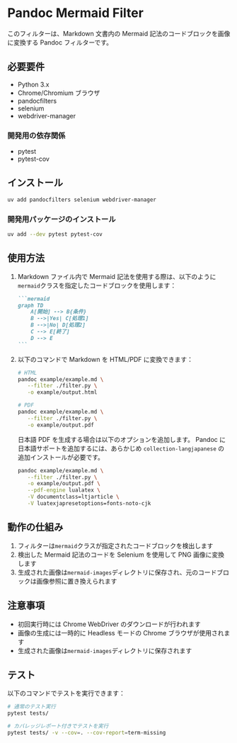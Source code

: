 # Pandoc Mermaid Filter

このフィルターは、Markdown 文書内の Mermaid 記法のコードブロックを画像に変換する Pandoc フィルターです。

## 必要要件

- Python 3.x
- Chrome/Chromium ブラウザ
- pandocfilters
- selenium
- webdriver-manager

### 開発用の依存関係

- pytest
- pytest-cov

## インストール

```bash
uv add pandocfilters selenium webdriver-manager
```

### 開発用パッケージのインストール

```bash
uv add --dev pytest pytest-cov
```

## 使用方法

1. Markdown ファイル内で Mermaid 記法を使用する際は、以下のように`mermaid`クラスを指定したコードブロックを使用します：

   ````markdown
   ```mermaid
   graph TD
       A[開始] --> B{条件}
       B -->|Yes| C[処理1]
       B -->|No| D[処理2]
       C --> E[終了]
       D --> E
   ```
   ````

2. 以下のコマンドで Markdown を HTML/PDF に変換できます：

   ```bash
   # HTML
   pandoc example/example.md \
      --filter ./filter.py \
      -o example/output.html

   # PDF
   pandoc example/example.md \
      --filter ./filter.py \
      -o example/output.pdf
   ```

   日本語 PDF を生成する場合は以下のオプションを追加します。
   Pandoc に日本語サポートを追加するには、あらかじめ `collection-langjapanese` の追加インストールが必要です。

   ```bash
   pandoc example/example.md \
      --filter ./filter.py \
      -o example/output.pdf \
      --pdf-engine lualatex \
      -V documentclass=ltjarticle \
      -V luatexjapresetoptions=fonts-noto-cjk
   ```

## 動作の仕組み

1. フィルターは`mermaid`クラスが指定されたコードブロックを検出します
2. 検出した Mermaid 記法のコードを Selenium を使用して PNG 画像に変換します
3. 生成された画像は`mermaid-images`ディレクトリに保存され、元のコードブロックは画像参照に置き換えられます

## 注意事項

- 初回実行時には Chrome WebDriver のダウンロードが行われます
- 画像の生成には一時的に Headless モードの Chrome ブラウザが使用されます
- 生成された画像は`mermaid-images`ディレクトリに保存されます

## テスト

以下のコマンドでテストを実行できます：

```bash
# 通常のテスト実行
pytest tests/

# カバレッジレポート付きでテストを実行
pytest tests/ -v --cov=. --cov-report=term-missing
```
